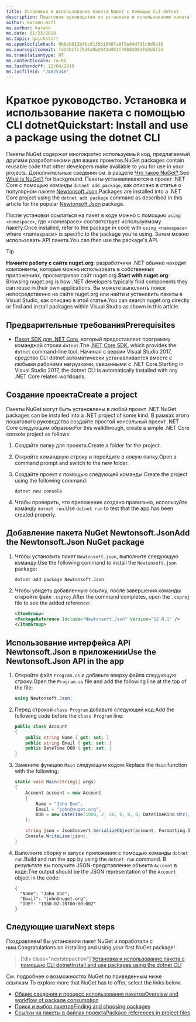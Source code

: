 ```yaml
---
title: Установка и использование пакета NuGet с помощью CLI dotnet
description: Пошаговое руководство по установке и использованию пакета NuGet в проекте .NET Core.
author: karann-msft
ms.author: karann
ms.date: 01/23/2018
ms.topic: quickstart
ms.openlocfilehash: 9b6eb012b4bc8135b1648fa9f5e84d7d1c9d6b16
ms.sourcegitcommit: fe34b1fc79d6a9b2943a951f70b820037d2dd72d
ms.translationtype: HT
ms.contentlocale: ru-RU
ms.lasthandoff: 12/04/2019
ms.locfileid: "74825348"
---
```

# <a name="quickstart-install-and-use-a-package-using-the-dotnet-cli"></a><span data-ttu-id="9391b-103">Краткое руководство. Установка и использование пакета с помощью CLI dotnet</span><span class="sxs-lookup"><span data-stu-id="9391b-103">Quickstart: Install and use a package using the dotnet CLI</span></span>

<span data-ttu-id="9391b-104">Пакеты NuGet содержат многократно используемый код, предлагаемый другими разработчиками для ваших проектов.</span><span class="sxs-lookup"><span data-stu-id="9391b-104">NuGet packages contain reusable code that other developers make available to you for use in your projects.</span></span> <span data-ttu-id="9391b-105">Дополнительные сведения см. в разделе [Что такое NuGet?](../What-is-NuGet.md).</span><span class="sxs-lookup"><span data-stu-id="9391b-105">See [What is NuGet?](../What-is-NuGet.md) for background.</span></span> <span data-ttu-id="9391b-106">Пакеты устанавливаются в проект .NET Core с помощью команды `dotnet add package`, как описано в статье о популярном пакете [Newtonsoft.Json](https://www.nuget.org/packages/Newtonsoft.Json/).</span><span class="sxs-lookup"><span data-stu-id="9391b-106">Packages are installed into a .NET Core project using the `dotnet add package` command as described in this article for the popular [Newtonsoft.Json](https://www.nuget.org/packages/Newtonsoft.Json/) package.</span></span>

<span data-ttu-id="9391b-107">После установки ссылаться на пакет в коде можно с помощью `using <namespace>`, где \<namespace\> соответствует используемому пакету.</span><span class="sxs-lookup"><span data-stu-id="9391b-107">Once installed, refer to the package in code with `using <namespace>` where \<namespace\> is specific to the package you're using.</span></span> <span data-ttu-id="9391b-108">Затем можно использовать API пакета.</span><span class="sxs-lookup"><span data-stu-id="9391b-108">You can then use the package's API.</span></span>

> [!Tip]
> <span data-ttu-id="9391b-109">**Начните работу с сайта nuget.org**: разработчики .NET обычно находят компоненты, которые можно использовать в собственных приложениях, просматривая сайт nuget.org.</span><span class="sxs-lookup"><span data-stu-id="9391b-109">**Start with nuget.org**: Browsing nuget.org is how .NET developers typically find components they can reuse in their own applications.</span></span> <span data-ttu-id="9391b-110">Вы можете выполнить поиск непосредственно на сайте nuget.org или найти и установить пакеты в Visual Studio, как описано в этой статье.</span><span class="sxs-lookup"><span data-stu-id="9391b-110">You can search nuget.org directly or find and install packages within Visual Studio as shown in this article.</span></span>

## <a name="prerequisites"></a><span data-ttu-id="9391b-111">Предварительные требования</span><span class="sxs-lookup"><span data-stu-id="9391b-111">Prerequisites</span></span>

- <span data-ttu-id="9391b-112">[Пакет SDK для .NET Core](https://www.microsoft.com/net/download/), который предоставляет программу командной строки `dotnet`.</span><span class="sxs-lookup"><span data-stu-id="9391b-112">The [.NET Core SDK](https://www.microsoft.com/net/download/), which provides the `dotnet` command-line tool.</span></span> <span data-ttu-id="9391b-113">Начиная с версии Visual Studio 2017, средство CLI dotnet автоматически устанавливается вместе с любыми рабочими нагрузками, связанными с .NET Core.</span><span class="sxs-lookup"><span data-stu-id="9391b-113">Starting in Visual Studio 2017, the dotnet CLI is automatically installed with any .NET Core related workloads.</span></span>

## <a name="create-a-project"></a><span data-ttu-id="9391b-114">Создание проекта</span><span class="sxs-lookup"><span data-stu-id="9391b-114">Create a project</span></span>

<span data-ttu-id="9391b-115">Пакеты NuGet могут быть установлены в любой проект .NET.</span><span class="sxs-lookup"><span data-stu-id="9391b-115">NuGet packages can be installed into a .NET project of some kind.</span></span> <span data-ttu-id="9391b-116">В рамках этого пошагового руководства создайте простой консольный проект .NET Core следующим образом:</span><span class="sxs-lookup"><span data-stu-id="9391b-116">For this walkthrough, create a simple .NET Core console project as follows:</span></span>

1. <span data-ttu-id="9391b-117">Создайте папку для проекта.</span><span class="sxs-lookup"><span data-stu-id="9391b-117">Create a folder for the project.</span></span>

1. <span data-ttu-id="9391b-118">Откройте командную строку и перейдите в новую папку.</span><span class="sxs-lookup"><span data-stu-id="9391b-118">Open a command prompt and switch to the new folder.</span></span>

1. <span data-ttu-id="9391b-119">Создайте проект с помощью следующей команды:</span><span class="sxs-lookup"><span data-stu-id="9391b-119">Create the project using the following command:</span></span>

    ```dotnetcli
    dotnet new console
    ```

1. <span data-ttu-id="9391b-120">Чтобы проверить, что приложение создано правильно, используйте команду `dotnet run`.</span><span class="sxs-lookup"><span data-stu-id="9391b-120">Use `dotnet run` to test that the app has been created properly.</span></span>

## <a name="add-the-newtonsoftjson-nuget-package"></a><span data-ttu-id="9391b-121">Добавление пакета NuGet Newtonsoft.Json</span><span class="sxs-lookup"><span data-stu-id="9391b-121">Add the Newtonsoft.Json NuGet package</span></span>

1. <span data-ttu-id="9391b-122">Чтобы установить пакет `Newtonsoft.json`, выполните следующую команду:</span><span class="sxs-lookup"><span data-stu-id="9391b-122">Use the following command to install the `Newtonsoft.json` package:</span></span>

    ```dotnetcli
    dotnet add package Newtonsoft.Json
    ```

2. <span data-ttu-id="9391b-123">Чтобы увидеть добавленную ссылку, после завершения команды откройте файл `.csproj`.</span><span class="sxs-lookup"><span data-stu-id="9391b-123">After the command completes, open the `.csproj` file to see the added reference:</span></span>

    ```xml
   <ItemGroup>
    <PackageReference Include="Newtonsoft.Json" Version="12.0.1" />
   </ItemGroup>
    ```

## <a name="use-the-newtonsoftjson-api-in-the-app"></a><span data-ttu-id="9391b-124">Использование интерфейса API Newtonsoft.Json в приложении</span><span class="sxs-lookup"><span data-stu-id="9391b-124">Use the Newtonsoft.Json API in the app</span></span>

1. <span data-ttu-id="9391b-125">Откройте файл `Program.cs` и добавьте вверху файла следующую строку:</span><span class="sxs-lookup"><span data-stu-id="9391b-125">Open the `Program.cs` file and add the following line at the top of the file:</span></span>

    ```cs
    using Newtonsoft.Json;
    ```

1. <span data-ttu-id="9391b-126">Перед строкой `class Program` добавьте следующий код:</span><span class="sxs-lookup"><span data-stu-id="9391b-126">Add the following code before the `class Program` line:</span></span>

    ```cs
    public class Account
    {
        public string Name { get; set; }
        public string Email { get; set; }
        public DateTime DOB { get; set; }
    }
    ```

1. <span data-ttu-id="9391b-127">Замените функцию `Main` следующим кодом:</span><span class="sxs-lookup"><span data-stu-id="9391b-127">Replace the `Main` function with the following:</span></span>

    ```cs
    static void Main(string[] args)
    {
        Account account = new Account
        {
            Name = "John Doe",
            Email = "john@nuget.org",
            DOB = new DateTime(1980, 2, 20, 0, 0, 0, DateTimeKind.Utc),
        };

        string json = JsonConvert.SerializeObject(account, Formatting.Indented);
        Console.WriteLine(json);
    }
    ```

1. <span data-ttu-id="9391b-128">Выполните сборку и запуск приложения с помощью команды `dotnet run`.</span><span class="sxs-lookup"><span data-stu-id="9391b-128">Build and run the app by using the `dotnet run` command.</span></span> <span data-ttu-id="9391b-129">В результате вы получите JSON-представление объекта `Account` в коде:</span><span class="sxs-lookup"><span data-stu-id="9391b-129">The output should be the JSON representation of the `Account` object in the code:</span></span>

    ```output
    {
      "Name": "John Doe",
      "Email": "john@nuget.org",
      "DOB": "1980-02-20T00:00:00Z"
    }
    ```

## <a name="next-steps"></a><span data-ttu-id="9391b-130">Следующие шаги</span><span class="sxs-lookup"><span data-stu-id="9391b-130">Next steps</span></span>

<span data-ttu-id="9391b-131">Поздравляем! Вы установили пакет NuGet и поработали с ним.</span><span class="sxs-lookup"><span data-stu-id="9391b-131">Congratulations on installing and using your first NuGet package!</span></span>

> [!div class="nextstepaction"]
> [<span data-ttu-id="9391b-132">Установка и использование пакета с помощью CLI dotnet</span><span class="sxs-lookup"><span data-stu-id="9391b-132">Install and use packages using the dotnet CLI</span></span>](../consume-packages/install-use-packages-dotnet-cli.md)

<span data-ttu-id="9391b-133">См. подробнее о возможностях NuGet по приведенным ниже ссылкам.</span><span class="sxs-lookup"><span data-stu-id="9391b-133">To explore more that NuGet has to offer, select the links below.</span></span>

- [<span data-ttu-id="9391b-134">Общие сведения и процесс использования пакетов</span><span class="sxs-lookup"><span data-stu-id="9391b-134">Overview and workflow of package consumption</span></span>](../consume-packages/overview-and-workflow.md)
- [<span data-ttu-id="9391b-135">Поиск и выбор пакетов</span><span class="sxs-lookup"><span data-stu-id="9391b-135">Finding and choosing packages</span></span>](../consume-packages/finding-and-choosing-packages.md)
- [<span data-ttu-id="9391b-136">Ссылки на пакеты в файлах проекта</span><span class="sxs-lookup"><span data-stu-id="9391b-136">Package references in project files</span></span>](../consume-packages/package-references-in-project-files.md)
